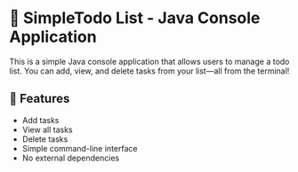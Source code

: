 # 📝 SimpleTodo List - Java Console Application

This is a simple Java console application that allows users to manage a todo list. You can add, view, and delete tasks from your list—all from the terminal!

## 🚀 Features

- Add tasks
- View all tasks
- Delete tasks
- Simple command-line interface
- No external dependencies
